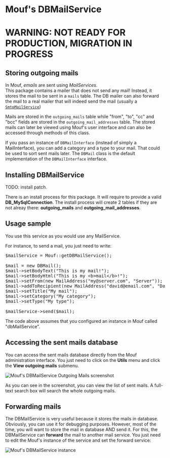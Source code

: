 Mouf's DBMailService
====================

WARNING: NOT READY FOR PRODUCTION, MIGRATION IN PROGRESS
========================================================

Storing outgoing mails
----------------------

In Mouf, *emails* are sent using *MailServices*.<br/>
This package contains a mailer that does not send any mail! Instead, it stores the mail to
be sent in a `mails` table. The DB mailer can also forward the mail to a real mailer that will indeed send the mail (usually a [`SmtpMailService`](http://mouf-php.com/packages/mouf/utils.mailer.smtp-mail-service/README.md))

Mails are stored in the `outgoing_mails` table while "from", "to", "cc" and "bcc" fields are stored in the 
`outgoing_mail_addresses` table.
The stored mails can later be viewed using Mouf's user interface and can also be accessed through methods of this class.

If you pass an instance of `DBMailInterface` (instead of simply a MailInterface), you can add a category and a type
to your mail. That could be used to sort sent mails later. The `DBMail` class is the default implementation of the `DBMailInterface` interface.

Installing DBMailService
------------------------

TODO: install patch.

There is an install process for this package. It will require to provide a valid <strong>DB_MySqlConnection</strong>. The install
process will create 2 tables if they are not alreay there: <strong>outgoing_mails</strong> and <strong>outgoing_mail_addresses</strong>.

<h2>Usage sample</h2>

You use this service as you would use any MailService.


For instance, to send a mail, you just need to write:

<pre class="brush:php">
$mailService = Mouf::getDBMailService();

$mail = new DBMail();
$mail->setBodyText("This is my mail!");
$mail->setBodyHtml("This is my &lt;b&gt;mail&lt;/b&gt;!");
$mail->setFrom(new MailAddress("my@server.com", "Server"));
$mail->addToRecipient(new MailAddress("david@email.com", "David"));
$mail->setTitle("My mail");
$mail->setCategory("My category");
$mail->setType("My type");

$mailService->send($mail);
</pre>
The code above assumes that you configured an instance in Mouf called "dbMailService".

<h2>Accessing the sent mails database</h2>

You can access the sent mails database directly from the Mouf administration interface.
You just need to click on the <b>Utils</b> menu and click the <b>View outgoing mails</b> submenu.

<img src="outgoing_mails.png" alt="Mouf's DBMailService Outgoing Mails screenshot" />

As you can see in the screenshot, you can view the list of sent mails. A full-text search box will search
the whole outgoing mails.

<h2>Forwarding mails</h2>

The DBMailService is very useful because it stores the mails in database.
Obviously, you can use it for debugging purposes. However, most of the time, you will want
to store the mail in database AND send it. For this, the DBMailService can <strong>forward</strong> the
mail to another mail service. You just need to edit the Mouf's instance of the service and set the
forward service:

<img src="dbmailservice_instance_forward.png" alt="Mouf's DBMailService instance" />
